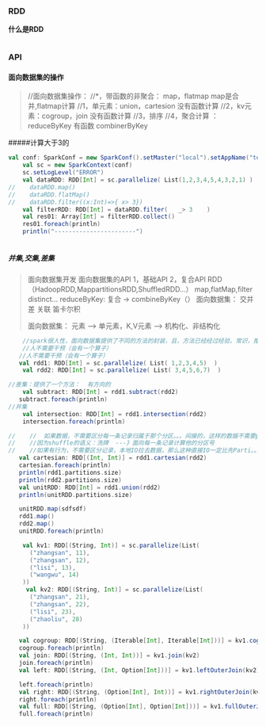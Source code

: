 ### RDD

**什么是RDD**

>

```

```

### API

#### 面向数据集的操作

>//面向数据集操作：
>    //*，带函数的非聚合：  map，flatmap     map是合并,flatmap计算
>    //1，单元素：union，cartesion  没有函数计算
>    //2，kv元素：cogroup，join   没有函数计算
>    //3，排序
>    //4，聚合计算  ： reduceByKey  有函数   combinerByKey

#####计算大于3的

```scala
val conf: SparkConf = new SparkConf().setMaster("local").setAppName("test01")
    val sc = new SparkContext(conf)
    sc.setLogLevel("ERROR")
    val dataRDD: RDD[Int] = sc.parallelize( List(1,2,3,4,5,4,3,2,1) )
//    dataRDD.map()
//    dataRDD.flatMap()
//    dataRDD.filter((x:Int)=>{ x> 3})
    val filterRDD: RDD[Int] = dataRDD.filter(   _> 3    )
    val res01: Array[Int] = filterRDD.collect()
    res01.foreach(println)
    println("-----------------------")
 
```

##### 并集,交集,差集

>   面向数据集开发  面向数据集的API  1，基础API   2，复合API
>    RDD  （HadoopRDD,MappartitionsRDD,ShuffledRDD...）
>    map,flatMap,filter
>    distinct...
>    reduceByKey:  复合  ->  combineByKey（）
>    面向数据集：  交并差  关联 笛卡尔积
>
>面向数据集： 元素 -->  单元素，K,V元素  --> 机构化、非结构化
>

```scala
    //spark很人性，面向数据集提供了不同的方法的封装，且，方法已经经过经验，常识，推算出自己的实现方式
    //人不需要干预（会有一个算子）
   //人不需要干预（会有一个算子）
   val rdd1: RDD[Int] = sc.parallelize( List( 1,2,3,4,5)  )
    val rdd2: RDD[Int] = sc.parallelize( List( 3,4,5,6,7)  )

//差集：提供了一个方法：  有方向的
    val subtract: RDD[Int] = rdd1.subtract(rdd2)
   subtract.foreach(println)
//并集
    val intersection: RDD[Int] = rdd1.intersection(rdd2)
    intersection.foreach(println)

//    //  如果数据，不需要区分每一条记录归属于那个分区。。。间接的，这样的数据不需要partitioner。。不需要shuffle
//    //因为shuffle的语义：洗牌  ---》面向每一条记录计算他的分区号
//    //如果有行为，不需要区分记录，本地IO拉去数据，那么这种直接IO一定比先Parti。。计算，shuffle落文件，最后在IO拉去速度快！！！
   val cartesian: RDD[(Int, Int)] = rdd1.cartesian(rdd2)
   cartesian.foreach(println)
   println(rdd1.partitions.size)
   println(rdd2.partitions.size)
   val unitRDD: RDD[Int] = rdd1.union(rdd2)
   println(unitRDD.partitions.size)

   unitRDD.map(sdfsdf)
   rdd1.map()
   rdd2.map()
   unitRDD.foreach(println)

    val kv1: RDD[(String, Int)] = sc.parallelize(List(
      ("zhangsan", 11),
      ("zhangsan", 12),
      ("lisi", 13),
      ("wangwu", 14)
    ))
     val kv2: RDD[(String, Int)] = sc.parallelize(List(
      ("zhangsan", 21),
      ("zhangsan", 22),
      ("lisi", 23),
      ("zhaoliu", 28)
    ))

   val cogroup: RDD[(String, (Iterable[Int], Iterable[Int]))] = kv1.cogroup(kv2)
   cogroup.foreach(println)
   val join: RDD[(String, (Int, Int))] = kv1.join(kv2)
   join.foreach(println)
   val left: RDD[(String, (Int, Option[Int]))] = kv1.leftOuterJoin(kv2)

   left.foreach(println)
   val right: RDD[(String, (Option[Int], Int))] = kv1.rightOuterJoin(kv2)
   right.foreach(println)
   val full: RDD[(String, (Option[Int], Option[Int]))] = kv1.fullOuterJoin(kv2)
   full.foreach(println)

```

